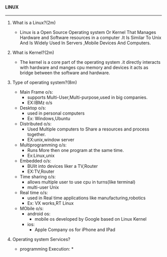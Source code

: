 #### LINUX
----
1. What is a Linux?(2m)
     * Linux is a Open Source Operating system Or Kernel That Manages Hardware and Software resources in a computer .It Is Similar To Unix And Is Widely Used In Servers ,Mobile Devices And Computers.

2. What is Kernel?(2m)
     * The kernel is a core part of the operating system .it directly interacts with hardware and manges cpu memory and devices it acts as bridge between the software and hardware.
3. Type of operating system?(8m)
     * Main Frame o/s:
          * supports Multi-User,Multi-purpose,used in big companies.
          * EX:IBMz o/s
     * Desktop o/s:
          * used in personal computers
          * Ex: Windows,Ubuntu
     * Distributed o/s:
          * Used Multiple computers to Share a resources and process together.
          * EX:unix,window server
     * Multiprogramming o/s:
          * Runs More then one program at the same time.
          * Ex:Linux,unix
     * Embedded o/s:
          * BUlit into devices liker a TV,Router
          * EX:TV,Router 
     * Time sharing o/s:
          * allows multiple user to use cpu in turns(like terminal)
          * multi-user Unix
     * Real time o/s:
          * used in Real time applications like manufacturing,robotics
          * Ex: VX works,RT Linux
     * MObile o/s:
          * android os:
               * mobile os developed by Google based on Linux Kernel
          * ios:
               * Apple Company os for iPhone and IPad
4. Operating system Services?
     * programming Execution:
          * 
     

